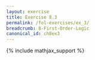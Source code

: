 ```yaml
---
layout: exercise
title: Exercise 8.3
permalink: /fol-exercises/ex_3/
breadcrumb: 8-First-Order-Logic
canonical_id: ch8ex3
---
```


{% include mathjax_support %}

